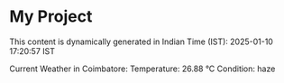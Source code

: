 # My Project

This content is dynamically generated in Indian Time (IST): 2025-01-10 17:20:57 IST


Current Weather in Coimbatore:
Temperature: 26.88 °C
Condition: haze

